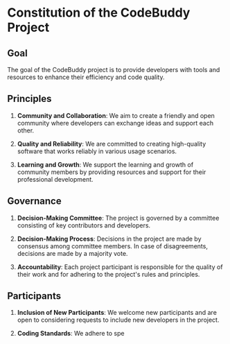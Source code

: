 # Constitution of the CodeBuddy Project

## Goal

The goal of the CodeBuddy project is to provide developers with tools and resources to enhance their efficiency and code quality.

## Principles

1. **Community and Collaboration**: We aim to create a friendly and open community where developers can exchange ideas and support each other.

2. **Quality and Reliability**: We are committed to creating high-quality software that works reliably in various usage scenarios.

3. **Learning and Growth**: We support the learning and growth of community members by providing resources and support for their professional development.

## Governance

1. **Decision-Making Committee**: The project is governed by a committee consisting of key contributors and developers.

2. **Decision-Making Process**: Decisions in the project are made by consensus among committee members. In case of disagreements, decisions are made by a majority vote.

3. **Accountability**: Each project participant is responsible for the quality of their work and for adhering to the project's rules and principles.

## Participants

1. **Inclusion of New Participants**: We welcome new participants and are open to considering requests to include new developers in the project.

2. **Coding Standards**: We adhere to spe
